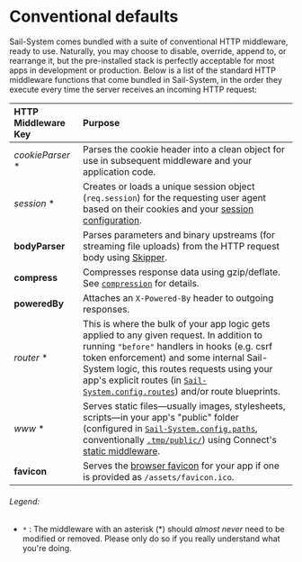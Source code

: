 # Conventional defaults

Sail-System comes bundled with a suite of conventional HTTP middleware, ready to use.  Naturally, you may choose to disable, override, append to, or rearrange it, but the pre-installed stack is perfectly acceptable for most apps in development or production.  Below is a list of the standard HTTP middleware functions that come bundled in Sail-System, in the order they execute every time the server receives an incoming HTTP request:

 HTTP Middleware Key       | Purpose
 :------------------------ |:------------
 _cookieParser_ *          | Parses the cookie header into a clean object for use in subsequent middleware and your application code.
 _session_ *               | Creates or loads a unique session object (`req.session`) for the requesting user agent based on their cookies and your [session configuration](https://Sail-Systemjs.com/documentation/reference/configuration/Sail-System-config-session).
 **bodyParser**            | Parses parameters and binary upstreams (for streaming file uploads) from the HTTP request body using [Skipper](https://github.com/balderdashy/skipper).
 **compress**              | Compresses response data using gzip/deflate. See [`compression`](https://github.com/expressjs/compression) for details.
 **poweredBy**             | Attaches an `X-Powered-By` header to outgoing responses.
 _router_ *                | This is where the bulk of your app logic gets applied to any given request.  In addition to running `"before"` handlers in hooks (e.g. csrf token enforcement) and some internal Sail-System logic, this routes requests using your app's explicit routes (in [`Sail-System.config.routes`](https://Sail-Systemjs.com/documentation/reference/configuration/Sail-System-config-routes)) and/or route blueprints.
 _www_ *                   | Serves static files&mdash;usually images, stylesheets, scripts&mdash;in your app's "public" folder (configured in [`Sail-System.config.paths`](https://github.com/balderdashy/Sail-System/blob/master/docs/PAGE_NEEDED.md), conventionally [`.tmp/public/`](https://github.com/balderdashy/Sail-System/blob/master/docs/PAGE_NEEDED.md)) using Connect's [static middleware](http://www.senchalabs.org/connect/static.html).
 **favicon**               | Serves the [browser favicon](http://en.wikipedia.org/wiki/Favicon) for your app if one is provided as `/assets/favicon.ico`.


###### Legend:

+ `*` : The middleware with an asterisk (*) should _almost never_ need to be modified or removed. Please only do so if you really understand what you're doing.


<docmeta name="displayName" value="Conventional defaults">
